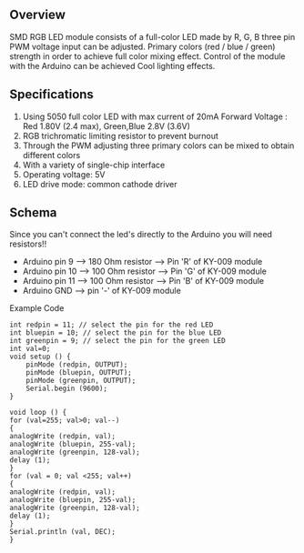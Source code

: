  
Overview
-----

SMD RGB LED module consists of a full-color LED made by R, G, B three pin PWM voltage input can be adjusted. Primary colors (red / blue / green) strength in order to achieve full color mixing effect. Control of the module with the Arduino can be achieved Cool lighting effects.


Specifications
-----
1.  Using 5050 full color LED with max current of 20mA
Forward Voltage : Red 1.80V (2.4 max), Green,Blue 2.8V (3.6V) 
2.  RGB trichromatic limiting resistor to prevent burnout
3.  Through the PWM adjusting three primary colors can be mixed to obtain different colors
4.  With a variety of single-chip interface
5.  Operating voltage: 5V
6.  LED drive mode: common cathode driver

Schema
-----
Since you can't connect the led's directly to the Arduino you will need resistors!!

+   Arduino pin 9 --> 180 Ohm resistor --> Pin 'R' of KY-009 module
+   Arduino pin 10 --> 100 Ohm resistor --> Pin 'G' of KY-009 module
+   Arduino pin 11 --> 100 Ohm resistor --> Pin 'B' of KY-009 module
+   Arduino GND --> pin '-' of KY-009 module 

Example Code

    int redpin = 11; // select the pin for the red LED
    int bluepin = 10; // select the pin for the blue LED
    int greenpin = 9; // select the pin for the green LED
    int val=0;
    void setup () {
        pinMode (redpin, OUTPUT);
        pinMode (bluepin, OUTPUT);
        pinMode (greenpin, OUTPUT);
        Serial.begin (9600);
    }
 
    void loop () {
    for (val=255; val>0; val--)
    {
    analogWrite (redpin, val);
    analogWrite (bluepin, 255-val);
    analogWrite (greenpin, 128-val);
    delay (1);
    }
    for (val = 0; val <255; val++)
    {
    analogWrite (redpin, val);
    analogWrite (bluepin, 255-val);
    analogWrite (greenpin, 128-val);
    delay (1);
    }
    Serial.println (val, DEC);
    }
